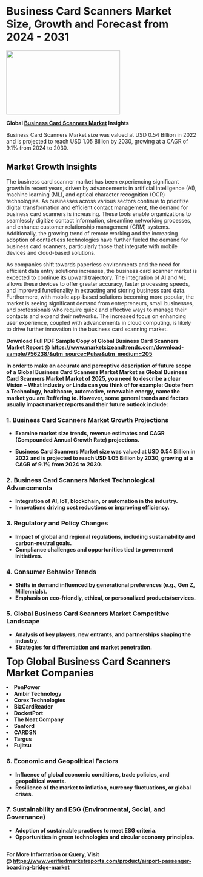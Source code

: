 <H1>Business Card Scanners Market Size, Growth and Forecast from 2024 - 2031</H1><img class="aligncenter size-medium wp-image-584254" src="https://thirdeyenews.in/wp-content/uploads/2024/09/Global-Market-Research-300x168.jpeg" alt="" width="300" height="168" /><p><strong>Global&nbsp;<a href="https://www.marketsizeandtrends.com/download-sample/756238/&amp;utm_source=Pulse&amp;utm_medium=205">Business Card Scanners Market</a> Insights</strong></p><p>Business Card Scanners Market size was valued at USD 0.54 Billion in 2022 and is projected to reach USD 1.05 Billion by 2030, growing at a CAGR of 9.1% from 2024 to 2030.</p><p><h2>Market Growth Insights</h2> <p>The business card scanner market has been experiencing significant growth in recent years, driven by advancements in artificial intelligence (AI), machine learning (ML), and optical character recognition (OCR) technologies. As businesses across various sectors continue to prioritize digital transformation and efficient contact management, the demand for business card scanners is increasing. These tools enable organizations to seamlessly digitize contact information, streamline networking processes, and enhance customer relationship management (CRM) systems. Additionally, the growing trend of remote working and the increasing adoption of contactless technologies have further fueled the demand for business card scanners, particularly those that integrate with mobile devices and cloud-based solutions.</p> <p><strong></strong></p> <p>As companies shift towards paperless environments and the need for efficient data entry solutions increases, the business card scanner market is expected to continue its upward trajectory. The integration of AI and ML allows these devices to offer greater accuracy, faster processing speeds, and improved functionality in extracting and storing business card data. Furthermore, with mobile app-based solutions becoming more popular, the market is seeing significant demand from entrepreneurs, small businesses, and professionals who require quick and effective ways to manage their contacts and expand their networks. The increased focus on enhancing user experience, coupled with advancements in cloud computing, is likely to drive further innovation in the business card scanning market.</p> <p><strong></p><p><span class=""><strong>Download Full PDF Sample Copy of Global Business Card Scanners Market Report</strong> @ <a href="https://www.marketsizeandtrends.com/download-sample/756238/&amp;utm_source=Pulse&amp;utm_medium=205" target="_blank">https://www.marketsizeandtrends.com/download-sample/756238/&amp;utm_source=Pulse&amp;utm_medium=205</a></span></p><p>In order to make an accurate and perceptive description of future scope of a Global&nbsp;Business Card Scanners Market Market as Global&nbsp;Business Card Scanners Market Market of 2025, you need to describe a clear Vision &ndash; What Industry or Linda can you think of for example: Quote from a Technology, healthcare, automotive, renewable energy, name the market you are Reffering to. However, some general trends and factors usually impact market reports and their future outlook include:</p><h3>1.&nbsp;<strong>Business Card Scanners Market Growth Projections</strong></h3><ul><li>Examine market size trends, revenue estimates and CAGR (Compounded Annual Growth Rate) projections.</li><li><p>Business Card Scanners Market size was valued at USD 0.54 Billion in 2022 and is projected to reach USD 1.05 Billion by 2030, growing at a CAGR of 9.1% from 2024 to 2030.</p></li></ul><h3>2.&nbsp;<strong>Business Card Scanners Market Technological Advancements</strong></h3><ul><li>Integration of AI, IoT, blockchain, or automation in the industry.</li><li>Innovations driving cost reductions or improving efficiency.</li></ul><h3>3.&nbsp;<strong>Regulatory and Policy Changes</strong></h3><ul><li>Impact of global and regional regulations, including sustainability and carbon-neutral goals.</li><li>Compliance challenges and opportunities tied to government initiatives.</li></ul><h3>4.&nbsp;<strong>Consumer Behavior Trends</strong></h3><ul><li>Shifts in demand influenced by generational preferences (e.g., Gen Z, Millennials).</li><li>Emphasis on eco-friendly, ethical, or personalized products/services.</li></ul><h3>5.&nbsp;<strong>Global Business Card Scanners Market Competitive Landscape</strong></h3><ul><li>Analysis of key players, new entrants, and partnerships shaping the industry.</li><li>Strategies for differentiation and market penetration.</li></ul><p data-pm-slice="1 1 []"><span style="color: inherit; font-family: inherit; font-size: 25px;">Top Global Business Card Scanners Market Companies</span></p><div class="" data-test-id=""><p><li>PenPower</li><li> Ambir Technology</li><li> Corex Technologies</li><li> BizCardReader</li><li> DocketPort</li><li> The Neat Company</li><li> Sanford</li><li> CARDSN</li><li> Targus</li><li> Fujitsu</li></p></div><h3>6.&nbsp;<strong>Economic and Geopolitical Factors</strong></h3><ul><li>Influence of global economic conditions, trade policies, and geopolitical events.</li><li>Resilience of the market to inflation, currency fluctuations, or global crises.</li></ul><h3>7.&nbsp;<strong>Sustainability and ESG (Environmental, Social, and Governance)</strong></h3><ul><li>Adoption of sustainable practices to meet ESG criteria.</li><li>Opportunities in green technologies and circular economy principles.</li></ul><h2><strong style="font-size: 14px;">For More Information or Query, Visit @&nbsp;</strong><a style="background-color: #ffffff; font-size: 14px;" href="https://www.marketsizeandtrends.com/report/business-card-scanners-market/" target="_blank">https://www.verifiedmarketreports.com/product/airport-passenger-boarding-bridge-market</a></h2>
